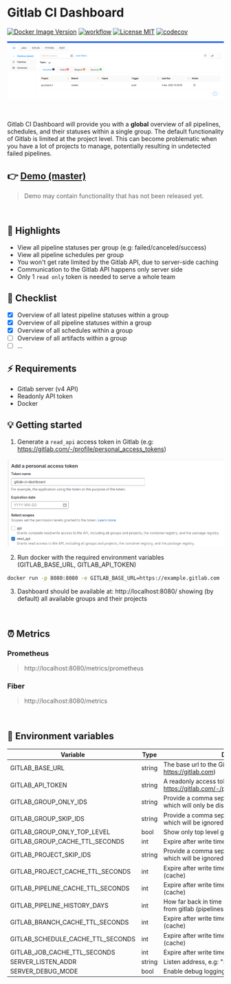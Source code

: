 # Gitlab CI Dashboard

[![Docker Image Version](https://img.shields.io/docker/v/larscom/gitlab-ci-dashboard?sort=semver&label=latest%20release&color=blue)](https://hub.docker.com/r/larscom/gitlab-ci-dashboard)
[![workflow](https://github.com/larscom/gitlab-ci-dashboard/actions/workflows/workflow.yml/badge.svg)](https://github.com/larscom/gitlab-ci-dashboard/actions/workflows/workflow.yml)
[![License MIT](https://img.shields.io/badge/License-MIT-yellow.svg)](https://opensource.org/licenses/MIT)
[![codecov](https://codecov.io/gh/larscom/gitlab-ci-dashboard/branch/master/graph/badge.svg?token=PK57YGR5YA)](https://codecov.io/gh/larscom/gitlab-ci-dashboard)

![Preview](https://github.com/larscom/gitlab-ci-dashboard/blob/master/.github/img/preview.png)

<br />

Gitlab CI Dashboard will provide you with a **global** overview of all pipelines, schedules, and their statuses within a single group.
The default functionality of Gitlab is limited at the project level. This can become problematic when you have a lot of projects to manage, potentially resulting in undetected failed pipelines.

## 👉 [Demo (master)](https://gitlab-ci-dashboard.larscom.nl)

> Demo may contain functionality that has not been released yet.

<br />

## 🚀 Highlights

- View all pipeline statuses per group (e.g: failed/canceled/success)
- View all pipeline schedules per group
- You won't get rate limited by the Gitlab API, due to server-side caching
- Communication to the Gitlab API happens only server side
- Only 1 `read only` token is needed to serve a whole team

## 📒 Checklist

- [x] Overview of all latest pipeline statuses within a group
- [x] Overview of all pipeline statuses within a group
- [x] Overview of all schedules within a group
- [ ] Overview of all artifacts within a group
- [ ] ...

## ⚡️ Requirements

- Gitlab server (v4 API)
- Readonly API token
- Docker

## 💡 Getting started

1. Generate a `read_api` access token in Gitlab (e.g: https://gitlab.com/-/profile/personal_access_tokens)

![Access Token](https://github.com/larscom/gitlab-ci-dashboard/blob/master/.github/img/access_token.png)

2. Run docker with the required environment variables (GITLAB_BASE_URL, GITLAB_API_TOKEN)

```bash
docker run -p 8080:8080 -e GITLAB_BASE_URL=https://example.gitlab.com -e GITLAB_API_TOKEN=my_token larscom/gitlab-ci-dashboard:latest
```

3. Dashboard should be available at: http://localhost:8080/ showing (by default) all available groups and their
   projects

<br />

## ⏰ Metrics

### Prometheus

> http://localhost:8080/metrics/prometheus

### Fiber

> http://localhost:8080/metrics

<br />

## 🔌 Environment variables

| Variable                          | Type   | Description                                                                                            | Required | Default |
| --------------------------------- | ------ | ------------------------------------------------------------------------------------------------------ | -------- | ------- |
| GITLAB_BASE_URL                   | string | The base url to the Gitlab server (e.g: https://gitlab.com)                                            | yes      |         |
| GITLAB_API_TOKEN                  | string | A readonly access token generated in Gitlab (see: https://gitlab.com/-/profile/personal_access_tokens) | yes      |         |
| GITLAB_GROUP_ONLY_IDS             | string | Provide a comma seperated string of group ids which will only be displayed (e.g: 123,789,888)          | no       |         |
| GITLAB_GROUP_SKIP_IDS             | string | Provide a comma seperated string of group ids which will be ignored (e.g: 123,789,888)                 | no       |         |
| GITLAB_GROUP_ONLY_TOP_LEVEL       | bool   | Show only top level groups                                                                             | no       | false   |
| GITLAB_GROUP_CACHE_TTL_SECONDS    | int    | Expire after write time in seconds for groups (cache)                                                  | no       | 300     |
| GITLAB_PROJECT_SKIP_IDS           | string | Provide a comma seperated string of project ids which will be ignored (e.g: 123,789,888)               | no       |         |
| GITLAB_PROJECT_CACHE_TTL_SECONDS  | int    | Expire after write time in seconds for projects (cache)                                                | no       | 300     |
| GITLAB_PIPELINE_CACHE_TTL_SECONDS | int    | Expire after write time in seconds for pipelines (cache)                                               | no       | 10      |
| GITLAB_PIPELINE_HISTORY_DAYS      | int    | How far back in time (days), it should fetch pipelines from gitlab (pipelines tab only)                | no       | 5       |
| GITLAB_BRANCH_CACHE_TTL_SECONDS   | int    | Expire after write time in seconds for branches (cache)                                                | no       | 60      |
| GITLAB_SCHEDULE_CACHE_TTL_SECONDS | int    | Expire after write time in seconds for schedules (cache)                                               | no       | 300     |
| GITLAB_JOB_CACHE_TTL_SECONDS      | int    | Expire after write time in seconds for jobs (cache)                                                    | no       | 10      |
| SERVER_LISTEN_ADDR                | string | Listen address, e.g: ":8080" or "127.0.0.1:8080"                                                       | no       | :8080   |
| SERVER_DEBUG_MODE                 | bool   | Enable debug logging                                                                                   | no       | false   |
